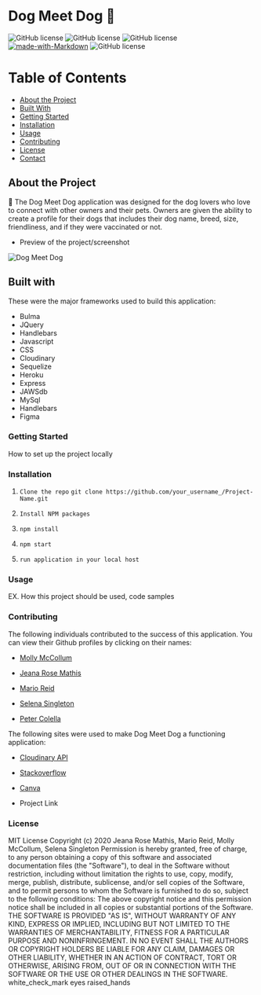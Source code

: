# Dog Meet Dog 🐶

![GitHub license](https://img.shields.io/badge/license-MIT-blue.svg)
![GitHub license](https://img.shields.io/badge/Javascript-yellow)
![GitHub license](https://img.shields.io/badge/-node.js-green)
[![made-with-Markdown](https://img.shields.io/badge/Made%20with-Markdown-1f425f.svg)](http://commonmark.org)
![GitHub license](https://img.shields.io/badge/mySQL-blue)

# Table of Contents

* [About the Project](#about-the-project)
* [Built With](#built-with)
* [Getting Started](#getting-started)
* [Installation](#installation)
* [Usage](#usage)
* [Contributing](#contributing)
* [License](#license)
* [Contact](#contact)

## About the Project 

🐾 The Dog Meet Dog application was designed for the dog lovers who love to connect with other owners and their pets. Owners are given the ability to create a profile for their dogs that includes their dog name, breed, size, friendliness, and if they were vaccinated or not. 

* Preview of the project/screenshot 

![Dog Meet Dog](.)

## Built with 

These were the major frameworks used to build this application:  

* Bulma 
* JQuery 
* Handlebars 
* Javascript 
* CSS   
* Cloudinary
* Sequelize 
* Heroku 
* Express 
* JAWSdb 
* MySql 
* Handlebars 
* Figma 

### Getting Started 

How to set up the project locally 

### Installation 

1.  `Clone the repo`
    `git clone https://github.com/your_username_/Project-Name.git`

2.  `Install NPM packages`

3.  `npm install`

4. `npm start`

5. `run application in your local host`

### Usage 

EX. How this project should be used, code samples 

### Contributing

The following individuals contributed to the success of this application. You can view their Github profiles by clicking on their names:

* [Molly McCollum]()

* [Jeana Rose Mathis](github)

* [Mario Reid](github)  

* [Selena Singleton](github) 

* [Peter Colella](https://github.com/petercolella)

The following sites were used to make Dog Meet Dog a functioning application: 

* [Cloudinary API](https://cloudinary.com/documentation/image_upload_api_reference)    

* [Stackoverflow](https://stackoverflow.com/)        

* [Canva](https://www.canva.com/)

* Project Link 

### License  

MIT License
Copyright (c) 2020 Jeana Rose Mathis, Mario Reid, Molly McCollum, Selena Singleton 
Permission is hereby granted, free of charge, to any person obtaining a copy
of this software and associated documentation files (the "Software"), to deal
in the Software without restriction, including without limitation the rights
to use, copy, modify, merge, publish, distribute, sublicense, and/or sell
copies of the Software, and to permit persons to whom the Software is
furnished to do so, subject to the following conditions:
The above copyright notice and this permission notice shall be included in all
copies or substantial portions of the Software.
THE SOFTWARE IS PROVIDED "AS IS", WITHOUT WARRANTY OF ANY KIND, EXPRESS OR
IMPLIED, INCLUDING BUT NOT LIMITED TO THE WARRANTIES OF MERCHANTABILITY,
FITNESS FOR A PARTICULAR PURPOSE AND NONINFRINGEMENT. IN NO EVENT SHALL THE
AUTHORS OR COPYRIGHT HOLDERS BE LIABLE FOR ANY CLAIM, DAMAGES OR OTHER
LIABILITY, WHETHER IN AN ACTION OF CONTRACT, TORT OR OTHERWISE, ARISING FROM,
OUT OF OR IN CONNECTION WITH THE SOFTWARE OR THE USE OR OTHER DEALINGS IN THE
SOFTWARE.
white_check_mark
eyes
raised_hands












